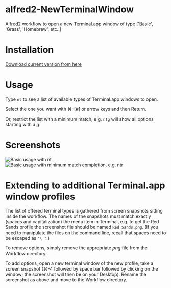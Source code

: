 alfred2-NewTerminalWindow
=========================

Alfred2 workflow to open a new Terminal.app window of type ['Basic', 'Grass', 'Homebrew', etc..]

# Installation

[Download current version from here](https://github.com/henryroe/alfred2-NewTerminalWindow/blob/master/New%20Terminal%20Window.alfredworkflow?raw=true)

# Usage

Type `nt` to see a list of available types of Terminal.app windows to open.  

Select the one you want with ⌘-[#] or arrow keys and then Return.

Or, restrict the list with a minimum match, e.g. `ntg` will show all options starting with a *g*.

# Screenshots

![Basic usage with `nt`](https://dl.dropboxusercontent.com/u/6753318/github/screenshots/alfred2-NewTerminalWorkflow-screenshot1.png)
![Basic usage with minimum match completion, e.g. `ntr`](https://dl.dropboxusercontent.com/u/6753318/github/screenshots/alfred2-NewTerminalWorkflow-screenshot2.png)


# Extending to additional Terminal.app window profiles

The list of offered terminal types is gathered from screen snapshots sitting inside the workflow.  The names of the snapshots must match exactly (spaces and capitalization) the menu item in Terminal, e.g. to get the Red Sands profile the screenshot file should be named `Red Sands.png`.  (If you need to manipulate the files on the command line, recall that spaces need to be escaped as `"\ "`.)

To remove options, simply remove the appropriate *png* file from the Workflow directory.

To add options, open a new terminal window of the new profile, take a screen snapshot (⌘-4 followed by space bar followed by clicking on the window; the screenshot will then be on your Desktop).  Rename the screenshot as above and move to the Workflow directory.
